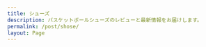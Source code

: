 ```yaml
---
title: シューズ
description: バスケットボールシューズのレビューと最新情報をお届けします。
permalink: /post/shose/
layout: Page
---
```


<HomePosts category="shose" grid-only="true" />
